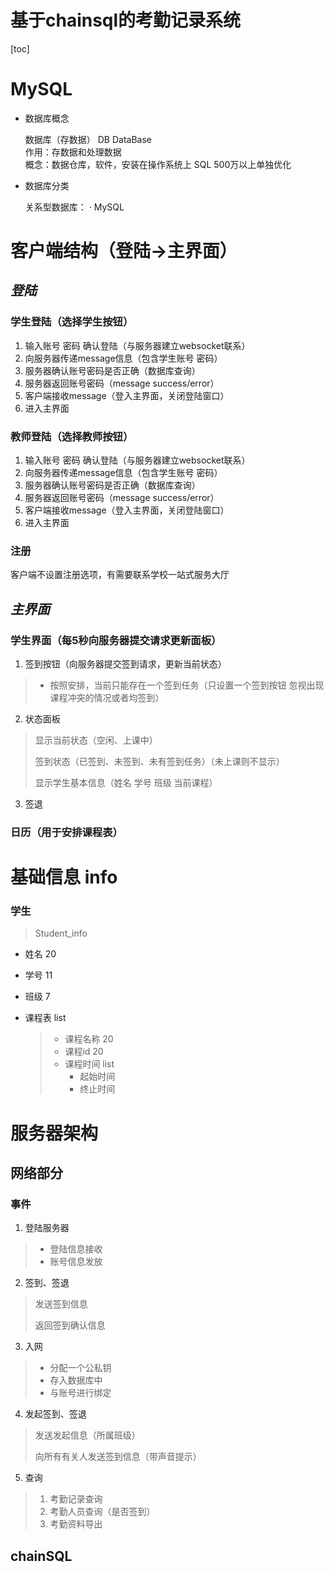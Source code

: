 # 基于chainsql的考勤记录系统

[toc]

MySQL
=====

- 数据库概念

    数据库（存数据） DB DataBase  
    作用：存数据和处理数据  
    概念：数据仓库，软件，安装在操作系统上 SQL 500万以上单独优化  

- 数据库分类

    关系型数据库：
    · MySQL

# 客户端结构（登陆->主界面）

## *登陆*

### 学生登陆（选择学生按钮）

1. 输入账号 密码 确认登陆（与服务器建立websocket联系）
2. 向服务器传递message信息（包含学生账号 密码）
3. 服务器确认账号密码是否正确（数据库查询）
4. 服务器返回账号密码（message success/error）
5. 客户端接收message（登入主界面，关闭登陆窗口）
6. 进入主界面

### 教师登陆（选择教师按钮）

1. 输入账号 密码 确认登陆（与服务器建立websocket联系）
2. 向服务器传递message信息（包含学生账号 密码）
3. 服务器确认账号密码是否正确（数据库查询）
4. 服务器返回账号密码（message success/error）
5. 客户端接收message（登入主界面，关闭登陆窗口）
6. 进入主界面

### 注册

客户端不设置注册选项，有需要联系学校一站式服务大厅

## *主界面*

### 学生界面（每5秒向服务器提交请求更新面板）

1. 签到按钮（向服务器提交签到请求，更新当前状态）
> - 按照安排，当前只能存在一个签到任务（只设置一个签到按钮 忽视出现课程冲突的情况或者均签到）
> 
2. 状态面板
> 显示当前状态（空闲、上课中）
> 
> 签到状态（已签到、未签到、未有签到任务）（未上课则不显示）
> 
> 显示学生基本信息（姓名 学号 班级 当前课程）

3. 签退


### 日历（用于安排课程表）


# 基础信息 info

### 学生

> Student_info


- 姓名 20
- 学号 11
- 班级 7
- 课程表 list

  > - 课程名称 20
  > - 课程id 20
  > - 课程时间 list
  >   - 起始时间
  >   - 终止时间
  >

# 服务器架构

## 网络部分

### 事件

1.  登陆服务器

> - 登陆信息接收
> - 账号信息发放

2.  签到、签退
> 发送签到信息
> 
> 返回签到确认信息

3. 入网
> - 分配一个公私钥
> - 存入数据库中
> - 与账号进行绑定

4. 发起签到、签退
> 发送发起信息（所属班级）
> 
> 向所有有关人发送签到信息（带声音提示）
> 
5. 查询
> 1. 考勤记录查询
> 2. 考勤人员查询（是否签到）
> 3. 考勤资料导出

## chainSQL
